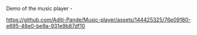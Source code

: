 Demo of the music player -

https://github.com/Aditi-Pande/Music-player/assets/144425325/76e09180-e695-48e0-be9a-931e9b87df10

